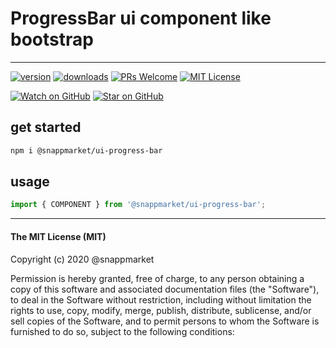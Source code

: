 # ProgressBar ui component like bootstrap
----

[![version](https://img.shields.io/npm/v/@snappmarket/ui-progress-bar.svg?style=flat-square)](https://www.npmjs.com/package/@snappmarket/ui-progress-bar)
[![downloads](https://img.shields.io/npm/dm/@snappmarket/ui-progress-bar.svg?style=flat-square)](http://www.npmtrends.com/@snappmarket/ui-progress-bar)
[![PRs Welcome](https://img.shields.io/badge/PRs-welcome-brightgreen.svg?style=flat-square)](http://makeapullrequest.com)
[![MIT License](https://img.shields.io/npm/l/@snappmarket/ui-progress-bar.svg?style=flat-square)](https://github.com/snappmarket/react-hooks/tree/master/packages/useDidUpdateEffect/blob/master/LICENSE.md)

[![Watch on GitHub](https://img.shields.io/github/watchers/snappmarket/react-hooks.svg?style=social)](https://github.com/snappmarket/react-hooks/watchers)
[![Star on GitHub](https://img.shields.io/github/stars/snappmarket/react-hooks.svg?style=social)](https://github.com/snappmarket/react-hooks/stargazers)

## get started
```bash 
npm i @snappmarket/ui-progress-bar
```


## usage
```javascript
import { COMPONENT } from '@snappmarket/ui-progress-bar';
```


---
#### The MIT License (MIT)

Copyright (c) 2020 @snappmarket

Permission is hereby granted, free of charge, to any person obtaining a copy
of this software and associated documentation files (the "Software"), to deal
in the Software without restriction, including without limitation the rights
to use, copy, modify, merge, publish, distribute, sublicense, and/or sell
copies of the Software, and to permit persons to whom the Software is
furnished to do so, subject to the following conditions:
